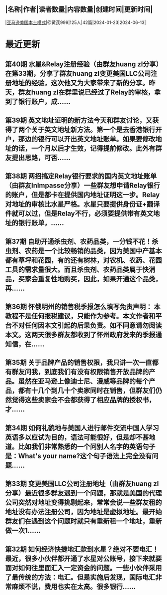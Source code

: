 |名称|作者|读者数量|内容数量|创建时间|更新时间|
---
|[亚马逊美国本土模式](https://xiaobot.net/p/Berichman?refer=0b133df9-27dc-423b-8101-639049001c13)|@黄芪999|125人|42篇|2024-01-23|2024-06-13|

# 最近更新
## 第40期 水星&Relay注册经验（由群友huang zl分享）在第33期，分享了群友huang zl变更美国LLC公司注册地址的经验，这次他又为大家带来了新的分享。昨天，群友huang zl在群里说已经过了Relay的审核，拿到了银行账户，成......
## 第39期 英文地址证明的新方法今天和群友讨论，又获得了两个关于英文地址新方法。第一个是去香港银行开户，那边的银行可以开出英文地址账单。如果要修改地址的话，一个月以后才生效，记得提前修改。此外有群友提出思路，可否......
## 第38期 两招搞定Relay银行要求的国内英文地址账单（由群友InImpasse分享）一些群友想申请Relay银行的账户，但是都卡在提供国内地址证明这一步。Relay对地址的审核比水星严格。水星只要提供身份证+翻译件就可以过，但是Relay不行，必须要提供带有英文地址的银行账单，......
## 第37期 自助开通杀虫剂、农药品类，一分钱不花！杀虫剂、农药是一个比较畅销的品类，因为美国中产基本都有草坪和花园，有的还有树林，对农机、农药、花园工具的需求量很大。而且杀虫剂、农药品类属于快消品，买家会重复性地购买，因此，如果开通这个品类，再......
## 第36期 怀俄明州的销售税季报怎么填写免责声明： 本教程不是任何报税建议，只能作为参考。本文作者和平台不对任何因本文引起的后果负责。如不同意请勿阅读本文。这两天很多群友都收到了怀州政府发来的季报通知信，在......
## 第35期 关于品牌产品的销售权限，我只讲一次一直都有群友问我，到底我们有没有权限销售开放品牌的产品。虽然在亚马逊上像迪士尼、漫威等品牌的每个产品，都有十几个到几十个卖家同时在销售，但群友们仍然觉得这些卖家会不会都获得了相应品牌的授权书，才......
## 第34期 如何礼貌地与美国人进行邮件交流中国人学习英语多以应试为目的，语法可能很好，但是却不甚地道。比如我们非常熟悉的一个问别人名字的英语句子是：What's your name?这个句子语法上完全没有问题......
## 第33期 变更美国LLC公司注册地址（由群友huang zl分享）最近很多群友遇到一个问题，那就是美国的代理公司突然对地址变得挑剔起来，常常会说一些群友租的地址没有办法注册公司，因为地址是虚拟地址。最开始群友们在遇到这个问题时就只有重新租一个地址，重新做一次1......
## 第32期 如何经济快捷地汇款到水星？绝对不要电汇！最近，很多小伙伴都开通了水星对公账号，接下来就要面对如何往里面汇入一定资金的问题。一些小伙伴采用了最传统的方法：电汇。但是实施后发现，国际电汇非常麻烦不说，费用也实在太高。很多银行......

